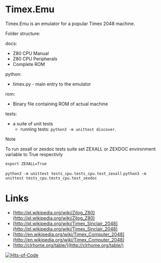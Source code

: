 Timex.Emu
========

Timex.Emu is an emulator for a popular Timex 2048 machine.

Folder structure:

docs:
  - Z80 CPU Manual
  - Z80 CPU Peripherals
  - Complete ROM

python:
  - timex.py - main entry to the emulator

rom:
  - Binary file containing ROM of actual machine

tests:
  - a suite of unit tests
    - running tests: `python3 -m unittest discover`.

  > [!NOTE]
  > To run zexall or zexdoc tests suite set ZEXALL or ZEXDOC environment variable to True respectivly
  >
  > `export ZEXALL=True`
  >
  > `python3 -m unittest tests_cpu.tests_cpu.test_zexall`
  > `python3 -m unittest tests_cpu.tests_cpu.test_zexdoc`

Links
=====
  - [http://pl.wikipedia.org/wiki/Zilog_Z80](http://pl.wikipedia.org/wiki/Zilog_Z80)
  - [http://pl.wikipedia.org/wiki/Timex_Sinclair_2048](http://pl.wikipedia.org/wiki/Timex_Sinclair_2048)
  - [http://en.wikipedia.org/wiki/Timex_Computer_2048](http://en.wikipedia.org/wiki/Timex_Computer_2048)
  - [http://clrhome.org/table/](http://clrhome.org/table/)


[![Hits-of-Code](https://hitsofcode.com/github/pawlos/Timex.Emu)](https://hitsofcode.com/view/github/pawlos/Timex.Emu)
